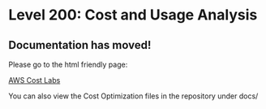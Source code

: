 # Level 200: Cost and Usage Analysis

## Documentation has moved!

Please go to the html friendly page:

[AWS Cost Labs](http://awscostlabs.com/)

You can also view the Cost Optimization files in the repository under docs/ 



